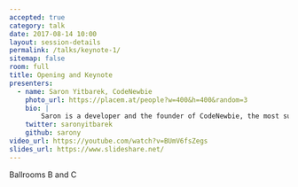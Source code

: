 ```yaml
---
accepted: true
category: talk
date: 2017-08-14 10:00
layout: session-details
permalink: /talks/keynote-1/
sitemap: false
room: full
title: Opening and Keynote
presenters:
  - name: Saron Yitbarek, CodeNewbie
    photo_url: https://placem.at/people?w=400&h=400&random=3
    bio: |
        Saron is a developer and the founder of CodeNewbie, the most supportive community of programmers and people learning to code. You can learn more about her in her original cartoon!
    twitter: saronyitbarek
    github: sarony
video_url: https://youtube.com/watch?v=BUmV6fsZegs
slides_url: https://www.slideshare.net/
---
```

Ballrooms B and C
